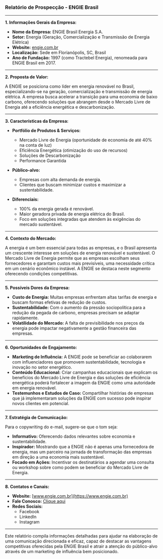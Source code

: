 ### Relatório de Prospecção - ENGIE Brasil

---

**1. Informações Gerais da Empresa:**

- **Nome da Empresa:** ENGIE Brasil Energia S.A.
- **Setor:** Energia (Geração, Comercialização e Transmissão de Energia Elétrica)
- **Website:** [engie.com.br](https://www.engie.com.br)
- **Localização:** Sede em Florianópolis, SC, Brasil
- **Ano de Fundação:** 1997 (como Tractebel Energia), renomeada para ENGIE Brasil em 2017.

---

**2. Proposta de Valor:**

A ENGIE se posiciona como líder em energia renovável no Brasil, especializando-se na geração, comercialização e transmissão de energia elétrica. A empresa busca acelerar a transição para uma economia de baixo carbono, oferecendo soluções que abrangem desde o Mercado Livre de Energia até a eficiência energética e descarbonização.

---

**3. Características da Empresa:**

- **Portfólio de Produtos & Serviços:**
  - Mercado Livre de Energia (oportunidade de economia de até 40% na conta de luz)
  - Eficiência Energética (otimização do uso de recursos)
  - Soluções de Descarbonização
  - Performance Garantida

- **Público-alvo:**
  - Empresas com alta demanda de energia.
  - Clientes que buscam minimizar custos e maximizar a sustentabilidade.

- **Diferenciais:**
  - 100% da energia gerada é renovável.
  - Maior geradora privada de energia elétrica do Brasil.
  - Foco em soluções integradas que atendem às exigências do mercado sustentável.

---

**4. Contexto do Mercado:**

A energia é um bem essencial para todas as empresas, e o Brasil apresenta um crescente interesse em soluções de energia renovável e sustentável. O Mercado Livre de Energia permite que as empresas escolham seus fornecedores e garantam custos mais previsíveis, uma necessidade crítica em um cenário econômico instável. A ENGIE se destaca neste segmento oferecendo condições competitivas.

---

**5. Possíveis Dores da Empresa:**

- **Custo de Energia:** Muitas empresas enfrentam altas tarifas de energia e buscam formas efetivas de redução de custos.
- **Sustentabilidade:** Com o aumento da pressão sociopolítica para a redução da pegada de carbono, empresas precisam se adaptar rapidamente.
- **Volatilidade do Mercado:** A falta de previsibilidade nos preços da energia pode impactar negativamente a gestão financeira das empresas.

---

**6. Oportunidades de Engajamento:**

- **Marketing de Influência:** A ENGIE pode se beneficiar ao colaborarem com influenciadores que promovem sustentabilidade, tecnologia e inovação no setor energético. 
- **Conteúdo Educacional:** Criar campanhas educacionais que explicam os benefícios do Mercado Livre de Energia e das soluções de eficiência energética poderá fortalecer a imagem da ENGIE como uma autoridade em energia renovável.
- **Testemunhos e Estudos de Caso:** Compartilhar histórias de empresas que já implementaram soluções da ENGIE com sucesso pode inspirar novos clientes em potencial.

---

**7. Estratégia de Comunicação:**

Para o copywriting do e-mail, sugere-se que o tom seja:

- **Informativo:** Oferecendo dados relevantes sobre economia e sustentabilidade.
- **Inspirador:** Mostrando que a ENGIE não é apenas uma fornecedora de energia, mas um parceiro na jornada de transformação das empresas em direção a uma economia mais sustentável.
- **Focado em Ações:** Incentivar os destinatários a agendar uma consulta ou workshop sobre como podem se beneficiar do Mercado Livre de Energia.

---

**8. Contatos e Canais:**

- **Website:** [www.engie.com.br](https://www.engie.com.br)
- **Fale Conosco:** [Clique aqui](https://www.engie.com.br/fale-conosco/)
- **Redes Sociais:** 
  - Facebook
  - LinkedIn
  - Instagram

---

Este relatório compila informações detalhadas para ajudar na elaboração de uma comunicação direcionada e eficaz, capaz de destacar as vantagens competitivas oferecidas pela ENGIE Brasil e atrair a atenção do público-alvo através de um marketing de influência bem posicionado.